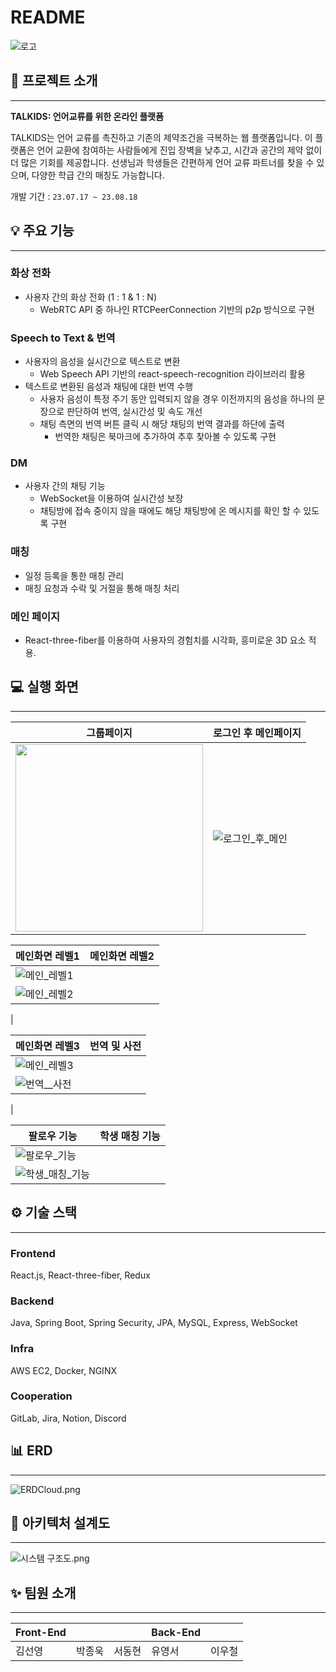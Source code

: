 # README

![로고](/uploads/6f14ff0bbf3b6baf60140cbc2c6f6ff7/로고.png)

## 📰 프로젝트 소개

---

**TALKIDS: 언어교류를 위한 온라인 플랫폼**

TALKIDS는 언어 교류를 촉진하고 기존의 제약조건을 극복하는 웹 플랫폼입니다. 이 플랫폼은 언어 교환에 참여하는 사람들에게 진입 장벽을 낮추고, 시간과 공간의 제약 없이 더 많은 기회를 제공합니다. 선생님과 학생들은 간편하게 언어 교류 파트너를 찾을 수 있으며, 다양한 학급 간의 매칭도 가능합니다.

개발 기간 : `23.07.17 ~ 23.08.18`

## 💡 주요 기능

---

### 화상 전화

- 사용자 간의 화상 전화 (1 : 1 & 1 : N)
    - WebRTC API 중 하나인 RTCPeerConnection 기반의 p2p 방식으로 구현
    

### Speech to Text & 번역

- 사용자의 음성을 실시간으로 텍스트로 변환
    - Web Speech API 기반의 react-speech-recognition 라이브러리 활용
- 텍스트로 변환된 음성과 채팅에 대한 번역 수행
    - 사용자 음성이 특정 주기 동안 입력되지 않을 경우 이전까지의 음성을 하나의 문장으로 판단하여 번역, 실시간성 및 속도 개선
    - 채팅 측면의 번역 버튼 클릭 시 해당 채팅의 번역 결과를 하단에 출력
        - 번역한 채팅은 북마크에 추가하여 추후 찾아볼 수 있도록 구현
    

### DM

- 사용자 간의 채팅 기능
    - WebSocket을 이용하여 실시간성 보장
    - 채팅방에 접속 중이지 않을 때에도 해당 채팅방에 온 메시지를 확인 할 수 있도록 구현

### 매칭

- 일정 등록을 통한 매칭 관리
- 매칭 요청과 수락 및 거절을 통해 매칭 처리

### 메인 페이지

- React-three-fiber를 이용하여 사용자의 경험치를 시각화, 흥미로운 3D 요소 적용.

## 💻 실행 화면

---

|그룹페이지|로그인 후 메인페이지|
| --- | --- |
|<img src="/uploads/99da41bc9455efc9fc0d28eb2695f6c9/그룹페이지.gif" width="300px"/>|![로그인_후_메인](/uploads/6024422308a2018c4f4997c29b4f4d99/로그인_후_메인.gif)|

|메인화면 레벨1|메인화면 레벨2|
| --- | --- |
|![메인_레벨1](/uploads/33123e04f198663c59f8f95967818c3f/메인_레벨1.gif)
|![메인_레벨2](/uploads/b295f008b70d3b4469c949b1c1a5b245/메인_레벨2.gif)
|

|메인화면 레벨3|번역 및 사전|
| --- | --- |
|![메인_레벨3](/uploads/f90a8933deb2aaefa4e6ec646be75058/메인_레벨3.gif)
|![번역__사전](/uploads/3e70a74b2de78f33731c9fc439ddba99/번역__사전.gif)
|

|팔로우 기능|학생 매칭 기능|
| --- | --- |
|![팔로우_기능](/uploads/e12bf7813e525ae133ca5730b2e7edaf/팔로우_기능.gif)
|![학생_매칭_기능](/uploads/851480ea4bb4b5f91ff9c92a0166aa21/학생_매칭_기능.gif)|


## ⚙️ 기술 스택

---

### Frontend

React.js, React-three-fiber, Redux

### **Backend**

Java, Spring Boot, Spring Security, JPA, MySQL, Express, WebSocket

### **Infra**

AWS EC2, Docker, NGINX

### **Cooperation**

GitLab, Jira, Notion, Discord

## 📊 ERD

---

![ERDCloud.png](README%202fd77e7e946543cc905a42af42fbacef/ERDCloud.png)

## 📄 아키텍처 설계도

---

![시스템 구조도.png](README%202fd77e7e946543cc905a42af42fbacef/%25EC%258B%259C%25EC%258A%25A4%25ED%2585%259C_%25EA%25B5%25AC%25EC%25A1%25B0%25EB%258F%2584.png)

## ✨ 팀원 소개

---

| Front-End |  |  | Back-End |  |
| --- | --- | --- | --- | --- |
| 김선영 | 박종욱 | 서동현 | 유영서 | 이우철 |